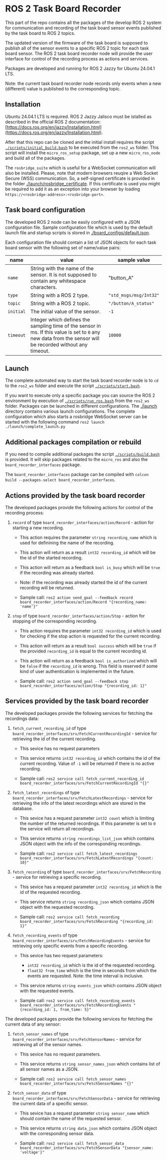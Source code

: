 # ROS 2 Task Board Recorder

This part of the repo contains all the packages of the develop ROS 2 system for communication and recording of the task board sensor events published by the task board to ROS 2 topics.

The updated version of the firmware of the task board is supposed to publish all of the sensor events to a specific ROS 2 topic for each task board sensor. The ROS 2 task board recorder node will provide the user interface for control of the recording process as actions and services.

Packages are developed and running for ROS 2 Jazzy for Ubuntu 24.04.1 LTS.

Note: the current task board recorder node records only events when a new (different) value is published to the corresponding topic.


## Installation

Ubuntu 24.04.1 LTS is required. ROS 2 Jazzy Jalisco must be istalled as described in the official ROS 2 documentation: [https://docs.ros.org/en/jazzy/Installation.html](https://docs.ros.org/en/jazzy/Installation.html).

After that this repo can be cloned and the initial install requires the script [`./scripts/initial_build.bash`](./scripts/build.bash) to be executed from the `ros2_ws` folder. This script will install the `micro_ros_setup` package, set up a new `micro_ros_node` and build all of the packages.

The `rosbridge_suite` which is useful for a WebSocket communication will also be installed. Please, note that modern browsers reuqire a Web Socket Secure (WSS) communication. So, a self-signed certificate is provided in the folder [./launch/rosbridge_certificate](./launch/rosbridge_certificate/). If this certificate is used you might be required to add it as an exception into your browser by loading `https://<rosbridge-address>:<rosbridge-port>`.


## Task board configuration

The developed ROS 2 node can be easily configured with a JSON configuration file. Sample configuration file which is used by the default launch file and startup scripts is stored in [./board_configs/default.json](./board_configs/default.json).

Each configuration file should contain a list of JSON objects for each task board sensor with the following set of name/value pairs:

|name|value|sample value|
|-|-|-|
|`name`|String with the name of the sensor. It is not supposed to contain any whitespace characters.|"button_A"|
|`type`|String with a ROS 2 type.|`"std_msgs/msg/Int32"`|
|`topic`|String with a ROS 2 topic.|`"/button/A_status"`|
|`initial`|The initial value of the sensor.|`-1`|
|`timeout`|Integer which defines the sampling time of the sensor in ms. If this value is set to `0` any new data from the sensor will be recorded without any timeout.|`10000`|

## Launch

The complete automated way to start the task board recorder node is to `cd` to the `ros2_ws` folder and execute the script [`./scripts/start.bash`](./scripts/start.bash).

If you want to execute only a specific package you can source the ROS 2 environment by execution of [`./scripts/run_ros.bash`](./scripts/run_ros.bash) from the `ros2_ws` folder. Packages can be launched in different configurations. The [./launch](./launch/) directory contains various launch configurations. The complete configuration which also starts a rosbridge WebSocket server can be started with the following command `ros2 launch ./launch/complete_launch.py`


## Additional packages compilation or rebuild

If you need to compile additional packages the script [`./scripts/build.bash`](./scripts/build.bash) is provided. It will skip packages related to the `micro_ros` and also the `board_recorder_interfaces` package.

The `board_recorder_interfaces` package can be compiled with `colcon build --packages-select board_recorder_interfaces`.


## Actions provided by the task board recorder

The developed packages provide the following actions for control of the recording process:

1. `record` of type `board_recorder_interfaces/action/Record` - action for starting a new recording.

    - This action requires the parameter `string recording_name` which is used for definining the name of the recording.

    - This action will return as a result `int32 recording_id` which will be the id of the started recording.

    - This action will return as a feedback `bool is_busy` which will be `true` if the recording was already started.

    - Note: if the recording was already started the id of the current recording will be returned.

    - Sample call: `ros2 action send_goal --feedback record board_recorder_interfaces/action/Record "{recording_name: 'name'}"`

2. `stop` of type `board_recorder_interfaces/action/Stop` - action for stopping of the corresponding recording.

    - This action requires the parameter `int32 recording_id` which is used for checking if the stop action is requested for the current recording.

    - This action will return as a result `bool success` which will be `true` if the provided `recording_id` is equal to the current recording id.

    - This action will return as a feedback `bool is_authorized` which will be `false` if the `recording_id` is wrong. This field is reserved if some kind of user authentication is implemented in the future.

    - Sample call: `ros2 action send_goal --feedback stop board_recorder_interfaces/action/Stop "{recording_id: 1}"`

## Services provided by the task board recorder

The developed packages provide the following services for fetching the recordings data:

1. `fetch_current_recording_id` of type `board_recorder_interfaces/srv/FetchCurrentRecordingId` - service for retrieving the id of the current recording.

    - This sevice has no request parameters

    - This service returns `int32 recording_id` which contains the id of the current recording. Value of `-1` will be returned if there is no active recording.

    - Sample call: `ros2 service call fetch_current_recording_id board_recorder_interfaces/srv/FetchCurrentRecordingId "{}"`

2. `fetch_latest_recordings` of type `board_recorder_interfaces/srv/FetchLatestRecordings` - service for retrieving the info of the latest recordings which are stored in the database.

    - This sevice has a request parameter `int32 count` which is limiting the number of the returned recordings. If this parameter is set to `0` the service will return all recordings.

    - This service returns `string recordings_list_json` which contains JSON object with the info of the corresponding recordings.

    - Sample call: `ros2 service call fetch_latest_recordings board_recorder_interfaces/srv/FetchLatestRecordings "{count: 10}"`

3. `fetch_recording` of type `board_recorder_interfaces/srv/FetchRecording` - service for retrieving a specific recording.

    - This sevice has a request parameter `int32 recording_id` which is the id of the requested recording.

    - This service returns `string recording_json` which contains JSON object with the requested recording.

    - Sample call: `ros2 service call fetch_recording board_recorder_interfaces/srv/FetchRecording "{recording_id: 1}"`

4. `fetch_recording_events` of type `board_recorder_interfaces/srv/FetchRecordingEvents` - service for retrieving only specific events from a specific recording.

    - This sevice has two request parameters:
        -  `int32 recording_id` which is the id of the requested recording.
        -  `float32 from_time` which is the time in seconds from which the events are requested. Note: the time interval is inclusive.

    - This service returns `string events_json` which contains JSON object with the requested events.

    - Sample call: `ros2 service call fetch_recording_events board_recorder_interfaces/srv/FetchRecordingEvents "{recording_id: 1, from_time: 5}"`

The developed packages provide the following services for fetching the current data of any sensor:

1. `fetch_sensor_names` of type `board_recorder_interfaces/srv/FetchSensorNames` - service for retrieving all of the sensor names.

    - This sevice has no request parameters.

    - This service returns `string sensor_names_json` which contains list of all sensor names as a JSON.

    - Sample call: `ros2 service call fetch_sensor_names board_recorder_interfaces/srv/FetchSensorNames "{}"`

2. `fetch_sensor_data` of type `board_recorder_interfaces/srv/FetchSensorData` - service for retrieving the current data of a specific sensor.

    - This sevice has a request parameter `string sensor_name` which should contain the name of the requested sensor.

    - This service returns `string data_json` which contains JSON object with the corresponding sensor data.

    - Sample call: `ros2 service call fetch_sensor_data board_recorder_interfaces/srv/FetchSensorData "{sensor_name: 'voltage'}"`
